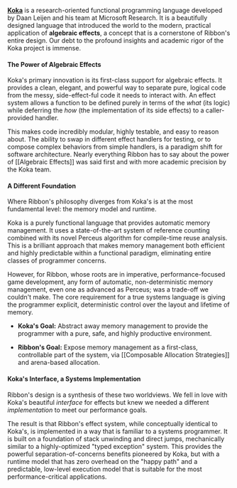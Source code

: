 **[Koka](https://koka-lang.github.io/)** is a research-oriented functional
programming language developed by Daan Leijen and his team at Microsoft
Research. It is a beautifully designed language that introduced the world to the
modern, practical application of **algebraic effects**, a concept that is a
cornerstone of Ribbon's entire design. Our debt to the profound insights and
academic rigor of the Koka project is immense.

#### The Power of Algebraic Effects

Koka's primary innovation is its first-class support for algebraic effects. It
provides a clean, elegant, and powerful way to separate pure, logical code from
the messy, side-effect-ful code it needs to interact with. An effect system
allows a function to be defined purely in terms of the *what* (its logic) while
deferring the *how* (the implementation of its side effects) to a
caller-provided handler.

This makes code incredibly modular, highly testable, and easy to reason about.
The ability to swap in different effect handlers for testing, or to compose
complex behaviors from simple handlers, is a paradigm shift for software
architecture. Nearly everything Ribbon has to say about the power of
[[Algebraic Effects]] was said first and with more academic precision by the
Koka team.

#### A Different Foundation

Where Ribbon's philosophy diverges from Koka's is at the most fundamental level:
the memory model and runtime.

Koka is a purely functional language that provides automatic memory management.
It uses a state-of-the-art system of reference counting combined with its novel
Perceus algorithm for compile-time reuse analysis. This is a brilliant approach
that makes memory management both efficient and highly predictable within a
functional paradigm, eliminating entire classes of programmer concerns.

However, for Ribbon, whose roots are in imperative, performance-focused game
development, any form of automatic, non-deterministic memory management, even
one as advanced as Perceus; was a trade-off we couldn't make. The core
requirement for a true systems language is giving the programmer explicit,
deterministic control over the layout and lifetime of memory.

- **Koka's Goal:** Abstract away memory management to provide the programmer
  with a pure, safe, and highly productive environment.
  
- **Ribbon's Goal:** Expose memory management as a first-class, controllable
  part of the system, via [[Composable Allocation Strategies]] and arena-based
  allocation.

#### Koka's Interface, a Systems Implementation

Ribbon's design is a synthesis of these two worldviews. We fell in love with
Koka's beautiful *interface* for effects but knew we needed a different
*implementation* to meet our performance goals.

The result is that Ribbon's effect system, while conceptually identical to
Koka's, is implemented in a way that is familiar to a systems programmer. It is
built on a foundation of stack unwinding and direct jumps, mechanically similar
to a highly-optimized "typed exception" system. This provides the powerful
separation-of-concerns benefits pioneered by Koka, but with a runtime model that
has zero overhead on the "happy path" and a predictable, low-level execution
model that is suitable for the most performance-critical applications.